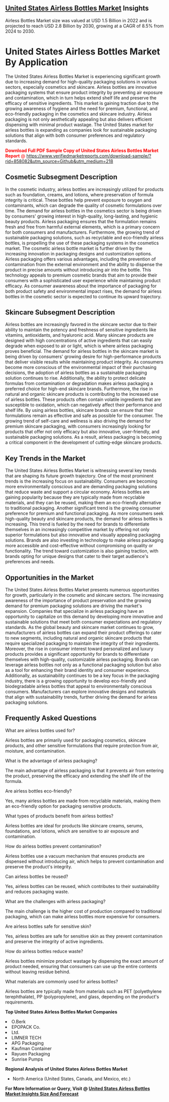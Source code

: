 <h2><a href="https://www.verifiedmarketreports.com/download-sample/?rid=858082&amp;utm_source=Github&amp;utm_medium=218" target="_blank">United States Airless Bottles Market</a> Insights</h2><p>Airless Bottles Market size was valued at USD 1.5 Billion in 2022 and is projected to reach USD 2.8 Billion by 2030, growing at a CAGR of 8.5% from 2024 to 2030.</p><p><h1>United States Airless Bottles Market By Application</h1> <p>The United States Airless Bottles Market is experiencing significant growth due to increasing demand for high-quality packaging solutions in various sectors, especially cosmetics and skincare. Airless bottles are innovative packaging systems that ensure product integrity by preventing air exposure and contamination, which in turn helps extend shelf life and preserve the efficacy of sensitive ingredients. This market is gaining traction due to the growing awareness of hygiene and the need for premium, functional, and eco-friendly packaging in the cosmetics and skincare industry. Airless packaging is not only aesthetically appealing but also delivers efficient dispensing with minimal product wastage. The United States market for airless bottles is expanding as companies look for sustainable packaging solutions that align with both consumer preferences and regulatory standards. <p><span class=""><span style="color: #ff0000;"><strong>Download Full PDF Sample Copy of United States Airless Bottles Market Report</strong> @ </span><a href="https://www.verifiedmarketreports.com/download-sample/?rid=858082&amp;utm_source=Github&amp;utm_medium=218" target="_blank">https://www.verifiedmarketreports.com/download-sample/?rid=858082&amp;utm_source=Github&amp;utm_medium=218</a></span></p></p> <h2>Cosmetic Subsegment Description</h2> <p>In the cosmetic industry, airless bottles are increasingly utilized for products such as foundation, creams, and lotions, where preservation of formula integrity is critical. These bottles help prevent exposure to oxygen and contaminants, which can degrade the quality of cosmetic formulations over time. The demand for airless bottles in the cosmetics sector is being driven by consumers' growing interest in high-quality, long-lasting, and hygienic beauty products. Airless packaging ensures that the formulation remains fresh and free from harmful external elements, which is a primary concern for both consumers and manufacturers. Furthermore, the growing trend of sustainable packaging solutions, such as recyclable and eco-friendly airless bottles, is propelling the use of these packaging systems in the cosmetics market. The cosmetic airless bottle market is further driven by the increasing innovation in packaging designs and customization options. Airless packaging offers various advantages, including the prevention of contamination from the external environment and the ability to dispense the product in precise amounts without introducing air into the bottle. This technology appeals to premium cosmetic brands that aim to provide their consumers with a sophisticated user experience while maintaining product efficacy. As consumer awareness about the importance of packaging for both product safety and environmental impact rises, the demand for airless bottles in the cosmetic sector is expected to continue its upward trajectory.</p> <h2>Skincare Subsegment Description</h2> <p>Airless bottles are increasingly favored in the skincare sector due to their ability to maintain the potency and freshness of sensitive ingredients like vitamins, antioxidants, and hyaluronic acid. Many skincare products are designed with high concentrations of active ingredients that can easily degrade when exposed to air or light, which is where airless packaging proves beneficial. The demand for airless bottles in the skincare market is being driven by consumers' growing desire for high-performance products that deliver visible results while maintaining product integrity. As consumers become more conscious of the environmental impact of their purchasing decisions, the adoption of airless bottles as a sustainable packaging solution continues to rise. Additionally, the ability to protect delicate formulas from contamination or degradation makes airless packaging a preferred choice for high-end skincare brands. Furthermore, the rise in natural and organic skincare products is contributing to the increased use of airless bottles. These products often contain volatile ingredients that are susceptible to oxidation, which can negatively affect their performance and shelf life. By using airless bottles, skincare brands can ensure that their formulations remain as effective and safe as possible for the consumer. The growing trend of self-care and wellness is also driving the demand for premium skincare packaging, with consumers increasingly looking for products that offer not only efficacy but also innovative, user-friendly, and sustainable packaging solutions. As a result, airless packaging is becoming a critical component in the development of cutting-edge skincare products.</p> <h2>Key Trends in the Market</h2> <p>The United States Airless Bottles Market is witnessing several key trends that are shaping its future growth trajectory. One of the most prominent trends is the increasing focus on sustainability. Consumers are becoming more environmentally conscious and are demanding packaging solutions that reduce waste and support a circular economy. Airless bottles are gaining popularity because they are typically made from recyclable materials, and they can be reused, making them an eco-friendly alternative to traditional packaging. Another significant trend is the growing consumer preference for premium and functional packaging. As more consumers seek high-quality beauty and skincare products, the demand for airless bottles is increasing. This trend is fueled by the need for brands to differentiate themselves in an increasingly competitive market by offering not only superior formulations but also innovative and visually appealing packaging solutions. Brands are also investing in technology to make airless packaging more accessible and cost-effective without compromising on quality or functionality. The trend toward customization is also gaining traction, with brands opting for unique designs that cater to their target audience's preferences and needs.</p> <h2>Opportunities in the Market</h2> <p>The United States Airless Bottles Market presents numerous opportunities for growth, particularly in the cosmetic and skincare sectors. The increasing awareness of the importance of product preservation and the growing demand for premium packaging solutions are driving the market's expansion. Companies that specialize in airless packaging have an opportunity to capitalize on this demand by developing more innovative and sustainable solutions that meet both consumer expectations and regulatory standards. As the global beauty and skincare market continues to grow, manufacturers of airless bottles can expand their product offerings to cater to new segments, including natural and organic skincare products that require specialized packaging to maintain the integrity of their ingredients. Moreover, the rise in consumer interest toward personalized and luxury products provides a significant opportunity for brands to differentiate themselves with high-quality, customizable airless packaging. Brands can leverage airless bottles not only as a functional packaging solution but also as a tool for enhancing their brand identity and consumer experience. Additionally, as sustainability continues to be a key focus in the packaging industry, there is a growing opportunity to develop eco-friendly and biodegradable airless bottles that appeal to environmentally conscious consumers. Manufacturers can explore innovative designs and materials that align with sustainability trends, further driving the demand for airless packaging solutions.</p> <h2>Frequently Asked Questions</h2> <p>What are airless bottles used for?</p> <p>Airless bottles are primarily used for packaging cosmetics, skincare products, and other sensitive formulations that require protection from air, moisture, and contamination.</p> <p>What is the advantage of airless packaging?</p> <p>The main advantage of airless packaging is that it prevents air from entering the product, preserving the efficacy and extending the shelf life of the formula.</p> <p>Are airless bottles eco-friendly?</p> <p>Yes, many airless bottles are made from recyclable materials, making them an eco-friendly option for packaging sensitive products.</p> <p>What types of products benefit from airless bottles?</p> <p>Airless bottles are ideal for products like skincare creams, serums, foundations, and lotions, which are sensitive to air exposure and contamination.</p> <p>How do airless bottles prevent contamination?</p> <p>Airless bottles use a vacuum mechanism that ensures products are dispensed without introducing air, which helps to prevent contamination and preserve the product's integrity.</p> <p>Can airless bottles be reused?</p> <p>Yes, airless bottles can be reused, which contributes to their sustainability and reduces packaging waste.</p> <p>What are the challenges with airless packaging?</p> <p>The main challenge is the higher cost of production compared to traditional packaging, which can make airless bottles more expensive for consumers.</p> <p>Are airless bottles safe for sensitive skin?</p> <p>Yes, airless bottles are safe for sensitive skin as they prevent contamination and preserve the integrity of active ingredients.</p> <p>How do airless bottles reduce waste?</p> <p>Airless bottles minimize product wastage by dispensing the exact amount of product needed, ensuring that consumers can use up the entire contents without leaving residue behind.</p> <p>What materials are commonly used for airless bottles?</p> <p>Airless bottles are typically made from materials such as PET (polyethylene terephthalate), PP (polypropylene), and glass, depending on the product's requirements.</p> </p><p><strong>Top United States Airless Bottles Market Companies</strong></p><div data-test-id=""><p><li>O.Berk</li><li> EPOPACK Co.</li><li> Ltd.</li><li> LIMNER TECH</li><li> APG Packaging</li><li> Kaufman Container</li><li> Rayuen Packaging</li><li> Sunrise Pumps</li></p><div><strong>Regional Analysis of&nbsp;United States Airless Bottles Market</strong></div><ul><li dir="ltr"><p dir="ltr">North America&nbsp;(United States, Canada, and Mexico, etc.)</p></li></ul><p><strong>For More Information or Query, Visit @&nbsp;</strong><strong><a href="https://www.verifiedmarketreports.com/product/airless-bottles-market/?utm_source=Github&amp;utm_medium=218" target="_blank">United States Airless Bottles Market Insights Size And Forecast</a></strong></p></div>
